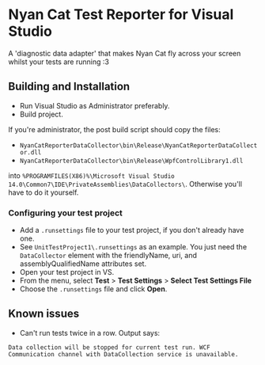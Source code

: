 # Nyan Cat Test Reporter for Visual Studio

A 'diagnostic data adapter'
that makes Nyan Cat fly across your screen
whilst your tests are running :3

## Building and Installation
* Run Visual Studio as Administrator preferably.
* Build project.

 If you're administrator, the post build script should copy the files:
 * `NyanCatReporterDataCollector\bin\Release\NyanCatReporterDataCollector.dll`
 * `NyanCatReporterDataCollector\bin\Release\WpfControlLibrary1.dll`

 into `%PROGRAMFILES(X86)%\Microsoft Visual Studio 14.0\Common7\IDE\PrivateAssemblies\DataCollectors\`.
 Otherwise you'll have to do it yourself.

### Configuring your test project
* Add a `.runsettings` file to your test project, if you don't already have one.
 * See `UnitTestProject1\.runsettings` as an example. You just need the `DataCollector` element with the friendlyName, uri, and assemblyQualifiedName attributes set.
* Open your test project in VS.
* From the menu, select **Test** > **Test Settings** > **Select Test Settings File**
* Choose the `.runsettings` file and click **Open**.

## Known issues
 * Can't run tests twice in a row. Output says:
```
Data collection will be stopped for current test run. WCF Communication channel with DataCollection service is unavailable.
```
